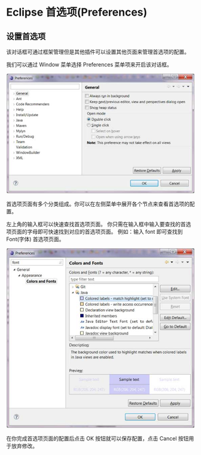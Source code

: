 # Eclipse 首选项(Preferences)

## 设置首选项

该对话框可通过框架管理但是其他插件可以设置其他页面来管理首选项的配置。

我们可以通过 Window 菜单选择 Preferences 菜单项来开启该对话框。

![](images/eclipse-preferences/preferences_1.jpg) 

首选项页面有多个分类组成。你可以在左侧菜单中展开各个节点来查看首选项的配置。

左上角的输入框可以快速查找首选项页面。 你只需在输入框中输入要查找的首选项页面的字母即可快速找到对应的首选项页面。 例如：输入 font 即可查找到 Font(字体) 首选项页面。

![](images/eclipse-preferences/preferences_2.jpg) 

在你完成首选项页面的配置后点击 OK 按钮就可以保存配置，点击 Cancel 按钮用于放弃修改。